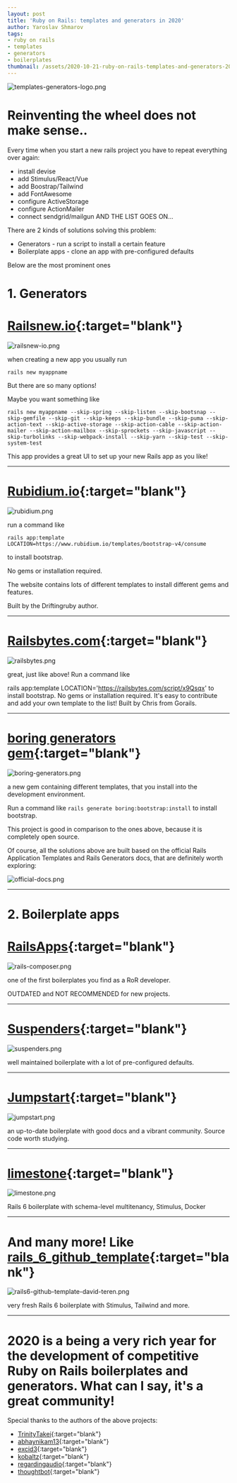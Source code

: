 ```yaml
---
layout: post
title: 'Ruby on Rails: templates and generators in 2020'
author: Yaroslav Shmarov
tags:
- ruby on rails
- templates
- generators
- boilerplates
thumbnail: /assets/2020-10-21-ruby-on-rails-templates-and-generators-2020/templates-generators-logo.png
---
```


![templates-generators-logo.png](/assets/2020-10-21-ruby-on-rails-templates-and-generators-2020/templates-generators-logo.png)

# Reinventing the wheel does not make sense..

Every time when you start a new rails project you have to repeat everything over again:

* install devise
* add Stimulus/React/Vue
* add Boostrap/Tailwind
* add FontAwesome
* configure ActiveStorage
* configure ActionMailer
* connect sendgrid/mailgun
AND THE LIST GOES ON...

There are 2 kinds of solutions solving this problem:

* Generators - run a script to install a certain feature
* Boilerplate apps - clone an app with pre-configured defaults

Below are the most prominent ones

# **1. Generators**

# [Railsnew.io](https://railsnew.io/){:target="blank"}

![railsnew-io.png](/assets/2020-10-21-ruby-on-rails-templates-and-generators-2020/railsnew-io.png)

when creating a new app you usually run

```
rails new myappname
```

But there are so many options! 

Maybe you want something like

`rails new myappname --skip-spring --skip-listen --skip-bootsnap --skip-gemfile --skip-git --skip-keeps --skip-bundle --skip-puma --skip-action-text --skip-active-storage --skip-action-cable --skip-action-mailer --skip-action-mailbox --skip-sprockets --skip-javascript --skip-turbolinks --skip-webpack-install --skip-yarn --skip-test --skip-system-test `

This app provides a great UI to set up your new Rails app as you like!

****

# [Rubidium.io](https://www.rubidium.io/){:target="blank"}

![rubidium.png](/assets/2020-10-21-ruby-on-rails-templates-and-generators-2020/rubidium.png)

run a command like 

```
rails app:template LOCATION=https://www.rubidium.io/templates/bootstrap-v4/consume
```

to install bootstrap. 

No gems or installation required. 

The website contains lots of different templates to install different gems and features. 

Built by the Driftingruby author.

****

# [Railsbytes.com](railsbytes.com/){:target="blank"}

![railsbytes.png](/assets/2020-10-21-ruby-on-rails-templates-and-generators-2020/railsbytes.png)

great, just like above! Run a command like 

rails app:template LOCATION='https://railsbytes.com/script/x9Qsqx'
to install bootstrap. No gems or installation required. It's easy to contribute and add your own template to the list! Built by Chris from Gorails.

****

# [boring generators gem](https://github.com/abhaynikam/boring_generators){:target="blank"}

![boring-generators.png](/assets/2020-10-21-ruby-on-rails-templates-and-generators-2020/boring-generators.png)

a new gem containing different templates, that you install into the development environment. 

Run a command like `rails generate boring:bootstrap:install` to install bootstrap. 

This project is good in comparison to the ones above, because it is completely open source.

Of course, all the solutions above are built based on the official Rails Application Templates and Rails Generators docs, that are definitely worth exploring:

![official-docs.png](/assets/2020-10-21-ruby-on-rails-templates-and-generators-2020/official-docs.png)

****

# **2. Boilerplate apps**

# [RailsApps](http://railsapps.github.io/){:target="blank"}

![rails-composer.png](/assets/2020-10-21-ruby-on-rails-templates-and-generators-2020/rails-composer.png)

one of the first boilerplates you find as a RoR developer. 

OUTDATED and NOT RECOMMENDED for new projects.

****

# [Suspenders](https://github.com/thoughtbot/suspenders){:target="blank"}

![suspenders.png](/assets/2020-10-21-ruby-on-rails-templates-and-generators-2020/suspenders.png)

well maintained boilerplate with a lot of pre-configured defaults. 

****

# [Jumpstart](https://github.com/excid3/jumpstart){:target="blank"}

![jumpstart.png](/assets/2020-10-21-ruby-on-rails-templates-and-generators-2020/jumpstart.png)

an up-to-date boilerplate with good docs and a vibrant community. Source code worth studying.

****

# [limestone](https://github.com/archonic/limestone){:target="blank"}

![limestone.png](/assets/2020-10-21-ruby-on-rails-templates-and-generators-2020/limestone.png)

Rails 6 boilerplate with schema-level multitenancy, Stimulus, Docker

****

# And many more! Like [rails_6_github_template](https://github.com/davidteren/rails_6_github_template){:target="blank"}

![rails6-github-template-david-teren.png](/assets/2020-10-21-ruby-on-rails-templates-and-generators-2020/rails6-github-template-david-teren.png)

very fresh Rails 6 boilerplate with Stimulus, Tailwind and more.

****

# 2020 is a being a very rich year for the development of competitive Ruby on Rails boilerplates and generators. What can I say, it's a great community!

Special thanks to the authors of the above projects:
* [TrinityTakei](https://twitter.com/TrinityTakei){:target="blank"}
* [abhaynikam13](https://twitter.com/abhaynikam13){:target="blank"}
* [excid3](https://twitter.com/excid3){:target="blank"}
* [kobaltz](https://twitter.com/kobaltz){:target="blank"}
* [regardingaudio](https://twitter.com/regardingaudio){:target="blank"}
* [thoughtbot](https://twitter.com/thoughtbot){:target="blank"}
